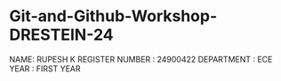 # Git-and-Github-Workshop-DRESTEIN-24
NAME:  RUPESH K
REGISTER NUMBER :  24900422
DEPARTMENT :  ECE
YEAR :  FIRST YEAR
